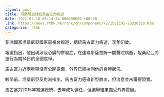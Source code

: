 ```yaml
---
layout: post
title: 坦桑尼亞總統馬古富力病逝
date: 2021-03-18 05:14:54.000000000 +08:00
link: https://news.rthk.hk/rthk/ch/component/k2/1581191-20210318.htm
categories: rthk
---
```


非洲國家坦桑尼亞國家電視台報道，總統馬古富力病逝，享年61歲。

報道指出，他出現涉及心臟的併發症，在達累斯薩拉姆一間醫院病逝，坦桑尼亞將進行為期14日的全國哀悼。

馬古富力近兩星期沒有公開露面，外界已經揣測他的身體狀況。

較早前，坦桑尼亞反對派指出，馬古富力感染新型肺炎，但消息並未獲得證實。

馬古富力2015年當選總統，去年成功連任，但選舉結果備受外界質疑。
